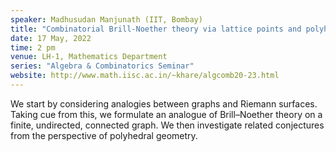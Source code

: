 ```yaml
---
speaker: Madhusudan Manjunath (IIT, Bombay)
title: "Combinatorial Brill-Noether theory via lattice points and polyhedra"
date: 17 May, 2022
time: 2 pm
venue: LH-1, Mathematics Department
series: "Algebra & Combinatorics Seminar"
website: http://www.math.iisc.ac.in/~khare/algcomb20-23.html
---
```


We start by considering analogies between graphs and Riemann surfaces.
Taking cue from this, we formulate an analogue of Brill&ndash;Noether
theory on a finite, undirected, connected  graph. We then investigate
related conjectures from the perspective of polyhedral geometry.
